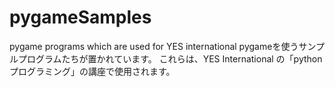 # pygameSamples
pygame programs which are used for YES international
pygameを使うサンプルプログラムたちが置かれています。
これらは、YES International の「python プログラミング」の講座で使用されます。
